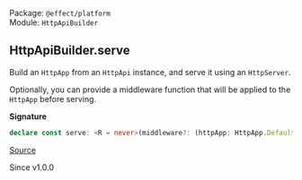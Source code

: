 Package: `@effect/platform`<br />
Module: `HttpApiBuilder`<br />

## HttpApiBuilder.serve

Build an `HttpApp` from an `HttpApi` instance, and serve it using an
`HttpServer`.

Optionally, you can provide a middleware function that will be applied to
the `HttpApp` before serving.

**Signature**

```ts
declare const serve: <R = never>(middleware?: (httpApp: HttpApp.Default) => HttpApp.Default<never, R>) => Layer.Layer<never, never, HttpServer.HttpServer | HttpRouter.HttpRouter.DefaultServices | Exclude<R, Scope | HttpServerRequest.HttpServerRequest> | HttpApi.Api>
```

[Source](https://github.com/Effect-TS/effect/tree/main/packages/platform/src/HttpApiBuilder.ts#L80)

Since v1.0.0